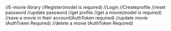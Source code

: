 //E-movie library
//Register(model is required)
//Login
//Createprofile
//reset password
//update password
//get profile
//get a movie(model is required)
//save a movie in their account(AuthToken required)
//update movie (AuthToken Required)
//delete a movie (AuthToken Required)
